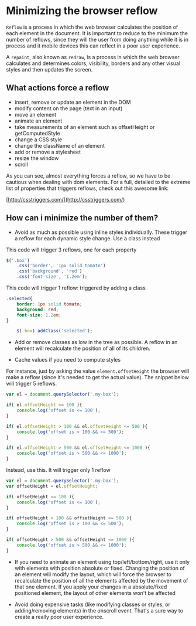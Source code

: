 # Minimizing the browser reflow

`Reflow` is a process in which the web browser calculates the position of each element in the document. It is important to reduce to the minimum the number of reflows, since they will the user from doing anything while it is in process and it mobile devices this can reflect in a poor user experience.

A `repaint`, also known as `redraw`, is a process in which the web browser calculates and determines colors, visibility, borders and any other visual styles and then updates the screen.

## What actions force a reflow

* insert, remove or update an element in the DOM
* modify content on the page (text in an input)
* move an element
* animate an element
* take measurements of an element such as offsetHeight or getComputedStyle
* change a CSS style
* change the className of an element
* add or remove a stylesheet
* resize the window
* scroll

As you can see, almost everything forces a reflow, so we have to be cautious when dealing with dom elements. For a full, detailed to the extreme list of properties that triggers reflows, check out this awesome link:

[http://csstriggers.com/](http://csstriggers.com/)

## How can i minimize the number of them?

* Avoid as much as possible using inline styles individually. These trigger a reflow for each dynamic style change. Use a class instead

This code will trigger 3 reflows, one for each property

```js
$('.box')
    .css('border', '1px solid tomato')
    .css('background', 'red')
    .css('font-size', '1.2em');
```


This code will trigger 1 reflow: triggered by adding a class

```css
.selected{
    border: 1px solid tomato;
    background: red;
    font-size: 1.2em;
}
```

```js
    $(.box).addClass('selected');
```

* Add or remove classes as low in the tree as possible. A reflow in an element will recalculate the position of all of its children.

* Cache values if you need to compute styles

For instance, just by asking the value `element.offsetHeight` the browser will make a reflow (since it's needed to get the actual value). The snippet below will trigger 5 reflows.

```js
var el = document.querySelector('.my-box');

if( el.offsetHeight <= 100 ){
    console.log('offset is <= 100');
}

if( el.offsetHeight > 100 && el.offsetHeight <= 500 ){
    console.log('offset is > 100 && <= 500');
}

if( el.offsetHeight > 500 && el.offsetHeight <= 1000 ){
    console.log('offset is > 500 && <= 1000');
}
```

Instead, use this. It will trigger only 1 reflow

```js
var el = document.querySelector('.my-box');
var offsetHeight = el.offsetHeight;

if( offsetHeight <= 100 ){
    console.log('offset is <= 100');
}

if( offsetHeight > 100 && offsetHeight <= 500 ){
    console.log('offset is > 100 && <= 500');
}

if( offsetHeight > 500 && offsetHeight <= 1000 ){
    console.log('offset is > 500 && <= 1000');
}
```

* If you need to animate an element using top/left/bottom/right, use it only with elements with position absolute or fixed. Changing the position of an element will modify the layout, which will force the browser to recalculate the position of all the elements affected by the movement of that one element. If you apply your changes in a absolute/fixed positioned element, the layout of other elements won't be affected

* Avoid doing expensive tasks (like modifying classes or styles, or adding/removing elements) in the onscroll event. That's a sure way to create a really poor user experience.